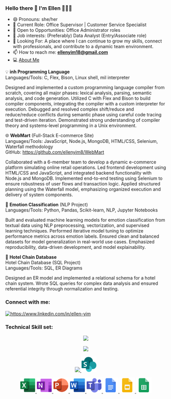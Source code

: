 ### Hello there 👋 I'm Ellen 👩🏻‍💻

- 😄 Pronouns: she/her <br> 
- 🔹 Current Role: Office Supervisor | Customer Service Specialist <br> 
- 🔹 Open to Opportunities: Office Administrator roles <br>
- 🔹 Job interests: (Preferably) Data Analyst (Entry/Associate role)  
- 🔹 Looking For: A place where I can continue to grow my skills, connect with professionals, and contribute to a dynamic team environment.  <br> 
- 📫 How to reach me: <b>ellenyim18@gmail.com</b> <br>
- 💻 [About Me](https://ellenyim8.github.io/ellenyim.github.io/)


💡 **inh Programming Language** <br> 
Languages/Tools: C, Flex, Bison, Linux shell, mil interpreter <br> 

Designed and implemented a custom programming language compiler from scratch, covering all major phases: lexical analysis, parsing, semantic analysis, and code generation.
Utilized C with Flex and Bison to build compiler components, integrating the compiler with a custom interpreter for execution.
Debugged and resolved complex shift/reduce and reduce/reduce conflicts during semantic phase using careful code tracing and test-driven iteration.
Demonstrated strong understanding of compiler theory and systems-level programming in a Unix environment.

<!--- 
🎮 Adventure RPG (Command-Line Game) <br> 
Languages/Tools: C++, Git, GoogleTest, CLI, GitHub Actions 

Developed a turn-based RPG command-line interface game using design patterns (Strategy, Composite) to enforce maintainable, scalable architecture.
Implemented thorough unit testing with GoogleTest and automated CI pipelines via GitHub Actions.
Collaborated in an Agile team using Scrum methodologies and version control with Git.
Practiced clean code principles, modular design, and continuous integration workflows. ---> 

🌐 **WebMart** (Full-Stack E-commerce Site) <br> 
Languages/Tools: JavaScript, Node.js, MongoDB, HTML/CSS, Selenium, Waterfall methodology <br> 
GitHub: https://github.com/ellenyim8/WebMart

Collaborated with a 6-member team to develop a dynamic e-commerce platform simulating online retail operations.
Led frontend development using HTML/CSS and JavaScript, and integrated backend functionality with Node.js and MongoDB.
Implemented end-to-end testing using Selenium to ensure robustness of user flows and transaction logic.
Applied structured planning using the Waterfall model, emphasizing organized execution and delivery of system components.

🧠 **Emotion Classification** (NLP Project) <br> 
Languages/Tools: Python, Pandas, Scikit-learn, NLP, Jupyter Notebooks

Built and evaluated machine learning models for emotion classification from textual data using NLP preprocessing, vectorization, and supervised learning techniques.
Performed iterative model tuning to optimize performance metrics across emotion labels.
Ensured clean and balanced datasets for model generalization in real-world use cases.
Emphasized reproducibility, data-driven development, and model explainability.

🧩 **Hotel Chain Database** <br> 
Hotel Chain Database (SQL Project) <br> 
Languages/Tools: SQL, ER Diagrams 

Designed an ER model and implemented a relational schema for a hotel chain system. Wrote SQL queries for complex data analysis and ensured referential integrity through normalization and testing.




<!----- 
<h3 align="left">Project Reports </h3>

[Movies Forecast](https://github.com/user-attachments/files/16114186/CS105.Final.Project.Report.pdf)

[Hotel Chain Database](https://github.com/user-attachments/files/16114194/CS.166.project.report.pdf)

[Star Trail](https://github.com/user-attachments/files/16114205/CS179N_Report.pdf)
----> 

<h3 align="left">Connect with me:</h3>
<p align="left">
<a href="https://linkedin.com/in/ellen-yim" target="blank"><img align="center" src="https://raw.githubusercontent.com/rahuldkjain/github-profile-readme-generator/master/src/images/icons/Social/linked-in-alt.svg" alt="https://www.linkedin.com/in/ellen-yim" height="30" width="40" /></a>
  
</p>

<h3 align="left">Technical Skill set:</h3>

<p align="center">
  <a href="https://skillicons.dev">
    <img src="https://skillicons.dev/icons?i=git,github,c,vim,bash,cmake,cpp,linux,vscode,visualstudio" />
  </a>
</p>

<p align="center">
  <a href="https://skillicons.dev">
    <img src="https://skillicons.dev/icons?i=py,pycharm,sklearn,pytorch,tensorflow,replit,regex,qt,powershell,postgres" />
  </a>
</p>

<p align="center">
  <a href="https://skillicons.dev">
    <img src="https://skillicons.dev/icons?i=latex,linkedin,discord,html,css,figma,illustrator,photoshop,anaconda" />
    <img src="/src/sharepoint.svg" width="48" height="48"/>
  </a>
</p>


<p align="center">
  <a href="">
    <img src="/src/excel.svg" width="48" height="48"/>
    <img src="/src/onenote.svg" width="48" height="48"/>
    <img src="/src/powerpoint.svg" width="48" height="48"/>
    <img src="/src/word.svg" width="48" height="48"/>
    <img src="/src/teams.svg" width="48" height="48"/>
    <img src="/src/docs_48dp.png" width="48" height="48"/>
    <img src="/src/slides_48dp.png" width="48" height="48"/>
    <img src="/src/sheets_48dp.png" width="48" height="48"/>
<!--     <img src="/src/forms_48dp.png" width="48" height="48"/> ---> 
  </a>  
</p> 


<!--
**ellenyim8/ellenyim8** is a ✨ _special_ ✨ repository because its `README.md` (this file) appears on your GitHub profile.
Here are some ideas to get you started:
- 🔭 I’m currently working on ...
- 🌱 I’m currently learning ...
- 👯 I’m looking to collaborate on ...
- 🤔 I’m looking for help with ...
- 💬 Ask me about ...
- 📫 How to reach me: ...
- 😄 Pronouns: ...
- ⚡ Fun fact: ...
-->
